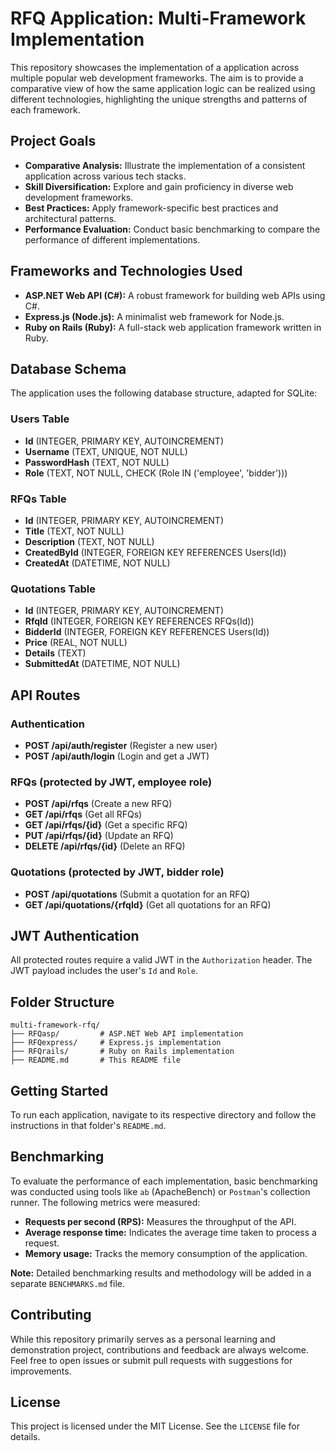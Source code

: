 
# RFQ Application: Multi-Framework Implementation

This repository showcases the implementation of a  application across multiple popular web development frameworks. The aim is to provide a comparative view of how the same application logic can be realized using different technologies, highlighting the unique strengths and patterns of each framework. 

## Project Goals

* **Comparative Analysis:** Illustrate the implementation of a consistent application across various tech stacks.
* **Skill Diversification:** Explore and gain proficiency in diverse web development frameworks.
* **Best Practices:** Apply framework-specific best practices and architectural patterns.
* **Performance Evaluation:** Conduct basic benchmarking to compare the performance of different implementations.

## Frameworks and Technologies Used

* **ASP.NET Web API (C#):** A robust framework for building web APIs using C#.
* **Express.js (Node.js):** A minimalist web framework for Node.js.
* **Ruby on Rails (Ruby):** A full-stack web application framework written in Ruby.

## Database Schema

The application uses the following database structure, adapted for SQLite:

### Users Table

* **Id** (INTEGER, PRIMARY KEY, AUTOINCREMENT)
* **Username** (TEXT, UNIQUE, NOT NULL)
* **PasswordHash** (TEXT, NOT NULL)
* **Role** (TEXT, NOT NULL, CHECK (Role IN ('employee', 'bidder')))

### RFQs Table

* **Id** (INTEGER, PRIMARY KEY, AUTOINCREMENT)
* **Title** (TEXT, NOT NULL)
* **Description** (TEXT, NOT NULL)
* **CreatedById** (INTEGER, FOREIGN KEY REFERENCES Users(Id))
* **CreatedAt** (DATETIME, NOT NULL)

### Quotations Table

* **Id** (INTEGER, PRIMARY KEY, AUTOINCREMENT)
* **RfqId** (INTEGER, FOREIGN KEY REFERENCES RFQs(Id))
* **BidderId** (INTEGER, FOREIGN KEY REFERENCES Users(Id))
* **Price** (REAL, NOT NULL)
* **Details** (TEXT)
* **SubmittedAt** (DATETIME, NOT NULL)

## API Routes

### Authentication

* **POST /api/auth/register** (Register a new user)
* **POST /api/auth/login** (Login and get a JWT)

### RFQs (protected by JWT, employee role)

* **POST /api/rfqs** (Create a new RFQ)
* **GET /api/rfqs** (Get all RFQs)
* **GET /api/rfqs/{id}** (Get a specific RFQ)
* **PUT /api/rfqs/{id}** (Update an RFQ)
* **DELETE /api/rfqs/{id}** (Delete an RFQ)

### Quotations (protected by JWT, bidder role)

* **POST /api/quotations** (Submit a quotation for an RFQ)
* **GET /api/quotations/{rfqId}** (Get all quotations for an RFQ)

## JWT Authentication

All protected routes require a valid JWT in the `Authorization` header. The JWT payload includes the user's `Id` and `Role`.

## Folder Structure

```
multi-framework-rfq/
├── RFQasp/         # ASP.NET Web API implementation
├── RFQexpress/     # Express.js implementation
├── RFQrails/       # Ruby on Rails implementation
├── README.md       # This README file
```

## Getting Started

To run each application, navigate to its respective directory and follow the instructions in that folder's `README.md`.

## Benchmarking

To evaluate the performance of each implementation, basic benchmarking was conducted using tools like `ab` (ApacheBench) or `Postman`'s collection runner. The following metrics were measured:

* **Requests per second (RPS):** Measures the throughput of the API.
* **Average response time:** Indicates the average time taken to process a request.
* **Memory usage:** Tracks the memory consumption of the application.

**Note:** Detailed benchmarking results and methodology will be added in a separate `BENCHMARKS.md` file.

## Contributing

While this repository primarily serves as a personal learning and demonstration project, contributions and feedback are always welcome. Feel free to open issues or submit pull requests with suggestions for improvements.

## License

This project is licensed under the MIT License. See the `LICENSE` file for details.
